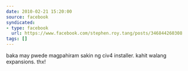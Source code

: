 ```yaml
---
date: 2010-02-21 15:20:00
source: facebook
syndicated:
- type: facebook
  url: https://www.facebook.com/stephen.roy.tang/posts/346844260308
tags: []
---
```


baka may pwede magpahiram sakin ng civ4 installer. kahit walang expansions. thx!